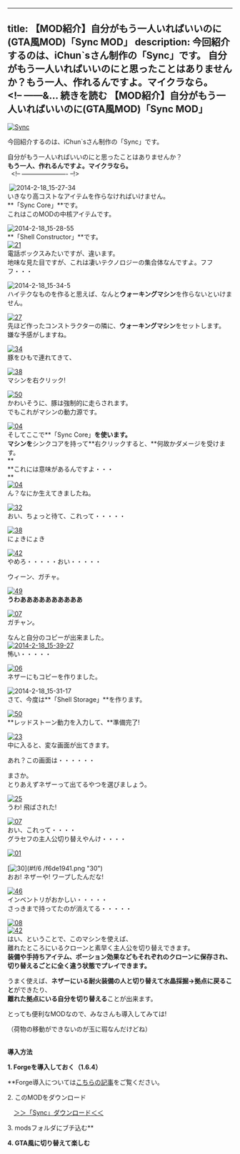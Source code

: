 
---
title: 【MOD紹介】自分がもう一人いればいいのに(GTA風MOD)「Sync MOD」
description: 今回紹介するのは、iChun`sさん制作の「Sync」です。 自分がもう一人いればいいのにと思ったことはありませんか？もう一人、作れるんですよ。マイクラなら。   <!– ——&… 続きを読む 【MOD紹介】自分がもう一人いればいいのに(GTA風MOD)「Sync MOD」
---

[![Sync](https://cdn-ak.f.st-hatena.com/images/fotolife/s/sasigume/20210208/20210208131357.jpg)](#1/d/1d43cfdf.jpg "Sync")

今回紹介するのは、iChun\`sさん制作の「Sync」です。

自分がもう一人いればいいのにと思ったことはありませんか？  
**もう一人、作れるんですよ。マイクラなら。**   
  <!– ———————- –!>

 ![2014-2-18_15-27-34](https://cdn-ak.f.st-hatena.com/images/fotolife/s/sasigume/20210208/20210208151359.jpg)  
いきなり高コストなアイテムを作らなければいけません。  
**「Sync Core」**です。   
これはこのMODの中核アイテムです。

![2014-2-18_15-28-55](https://cdn-ak.f.st-hatena.com/images/fotolife/s/sasigume/20210208/20210208133721.jpg)  
**「Shell Constructor」**です。  
[![21](https://cdn-ak.f.st-hatena.com/images/fotolife/s/sasigume/20210208/20210208141934.png)](#6/1/6185d38a.png "21")  
電話ボックスみたいですが、違います。   
地味な見た目ですが、これは凄いテクノロジーの集合体なんですよ。フフフ・・・

![2014-2-18_15-34-5](https://cdn-ak.f.st-hatena.com/images/fotolife/s/sasigume/20210208/20210208175649.jpg)  
ハイテクなものを作ると思えば、なんと**ウォーキングマシン**を作らないといけません。

[![27](https://cdn-ak.f.st-hatena.com/images/fotolife/s/sasigume/20210208/20210208160711.png)](#c/7/c7a0261c.png "27")  
先ほど作ったコンストラクターの隣に、**ウォーキングマシン**をセットします。  
嫌な予感がしますね。

[![34](https://cdn-ak.f.st-hatena.com/images/fotolife/s/sasigume/20210208/20210208135037.png)](#4/6/468583c6.png "34")  
豚をひもで連れてきて、

[![38](https://cdn-ak.f.st-hatena.com/images/fotolife/s/sasigume/20210208/20210208163127.png)](#e/2/e20aa9a6.png "38")  
マシンを右クリック!

[![50](https://cdn-ak.f.st-hatena.com/images/fotolife/s/sasigume/20210208/20210208155300.png)](#b/9/b94b052b.png "50")  
かわいそうに、豚は強制的に走らされます。  
でもこれがマシンの動力源です。

[![04](https://cdn-ak.f.st-hatena.com/images/fotolife/s/sasigume/20210208/20210208154023.png)](#a/d/ad865b58.png "04")  
そしてここで**「Sync Core」**を使います。  
マシンを**シンクコアを持って**右クリックすると、**何故かダメージを受けます。  
**  
**これには意味があるんですよ・・・  
**  
[![04](https://cdn-ak.f.st-hatena.com/images/fotolife/s/sasigume/20210208/20210208144803.png)](#7/b/7b96b7f9.png "04")  
ん？なにか生えてきましたね。

[![32](https://cdn-ak.f.st-hatena.com/images/fotolife/s/sasigume/20210208/20210208160317.png)](#c/3/c39040ba.png "32")  
おい、ちょっと待て、これって・・・・・

[![38](https://cdn-ak.f.st-hatena.com/images/fotolife/s/sasigume/20210208/20210208124652.png)](#0/2/0217b99d.png "38")  
にょきにょき

[![42](https://cdn-ak.f.st-hatena.com/images/fotolife/s/sasigume/20210208/20210208145806.png)](#8/4/84033869.png "42")  
やめろ・・・・・おい・・・・・

ウィーン、ガチャ。

[![49](https://cdn-ak.f.st-hatena.com/images/fotolife/s/sasigume/20210208/20210208162359.png)](#d/8/d8962f30.png "49")  
**うわああああああああああ**

[![07](https://cdn-ak.f.st-hatena.com/images/fotolife/s/sasigume/20210208/20210208144013.png)](#7/3/738716cb.png "07")  
ガチャン。

なんと自分のコピーが出来ました。  
[![2014-2-18_15-39-27](https://cdn-ak.f.st-hatena.com/images/fotolife/s/sasigume/20210208/20210208143351.jpg)](#6/e/6e3fc5a1.jpg "2014-2-18_15-39-27")  
怖い・・・・・

[![06](https://cdn-ak.f.st-hatena.com/images/fotolife/s/sasigume/20210208/20210208151511.png)](#9/4/94dc93ba.png "06")  
ネザーにもコピーを作りました。

![2014-2-18_15-31-17](https://cdn-ak.f.st-hatena.com/images/fotolife/s/sasigume/20210208/20210208141049.jpg)  
さて、今度は**「Shell Storage」**を作ります。

[![50](https://cdn-ak.f.st-hatena.com/images/fotolife/s/sasigume/20210208/20210208131134.png)](#1/a/1ab8cc82.png "50")  
**レッドストーン動力を入力して、**準備完了!

[![23](https://cdn-ak.f.st-hatena.com/images/fotolife/s/sasigume/20210208/20210208141056.png)](#5/a/5a91ffef.png "23")  
中に入ると、変な画面が出てきます。

あれ？この画面は・・・・・・

まさか。  
とりあえずネザーって出てるやつを選びましょう。

[![25](https://cdn-ak.f.st-hatena.com/images/fotolife/s/sasigume/20210208/20210208160336.png)  
](#c/3/c3b1c48e.png "25")うわ! 飛ばされた!

[![07](https://cdn-ak.f.st-hatena.com/images/fotolife/s/sasigume/20210208/20210208143430.png)](#6/f/6f35e49e.png "07")  
おい、これって・・・・  
グラセフの主人公切り替えやんけ・・・・

[![01](https://cdn-ak.f.st-hatena.com/images/fotolife/s/sasigume/20210208/20210208132753.png)](#2/c/2cd369fd.png "01")  
[](#b/6/b6aa5987.png "27")  
[![30](https://cdn-ak.f.st-hatena.com/images/fotolife/s/sasigume/20210208/20210208175831.png)](#f/6
/f6de1941.png "30")  
おお! ネザーや! ワープしたんだな!

[![46](https://cdn-ak.f.st-hatena.com/images/fotolife/s/sasigume/20210208/20210208130949.png)](#1/8/1861dc1f.png "46")  
インベントリがおかしい・・・・・  
さっきまで持ってたのが消えてる・・・・・

[![08](https://cdn-ak.f.st-hatena.com/images/fotolife/s/sasigume/20210208/20210208145726.png)](#8/3/834c79a7.png "08")  
[![42](https://cdn-ak.f.st-hatena.com/images/fotolife/s/sasigume/20210208/20210208164813.png)](#e/6/e60bcb0c.png "42")  
はい、ということで、このマシンを使えば、  
離れたところにいるクローンと素早く主人公を切り替えできます。  
**装備や手持ちアイテム、ポーション効果などもそれぞれのクローンに保存され、  
切り替えるごとに全く違う状態でプレイできます。**

うまく使えば、**ネザーにいる耐火装備の人と切り替えて水晶採掘→拠点に戻ること**ができたり、  
**離れた拠点にいる自分を切り替える**ことが出来ます。

とっても便利なMODなので、みなさんも導入してみては!

（荷物の移動ができないのが玉に瑕なんだけどね）  
 

**導入方法**

**1\. Forgeを導入しておく（1.6.4）**

 **Forge導入については[こちらの記事](/new-way-to-install-mod/)をご覧ください。

2\. このMODをダウンロード

　[＞＞「Sync」ダウンロード＜＜](http://ichun.us/mods/sync/)

3\. modsフォルダにブチ込む**

**4\. GTA風に切り替えて楽しむ**
